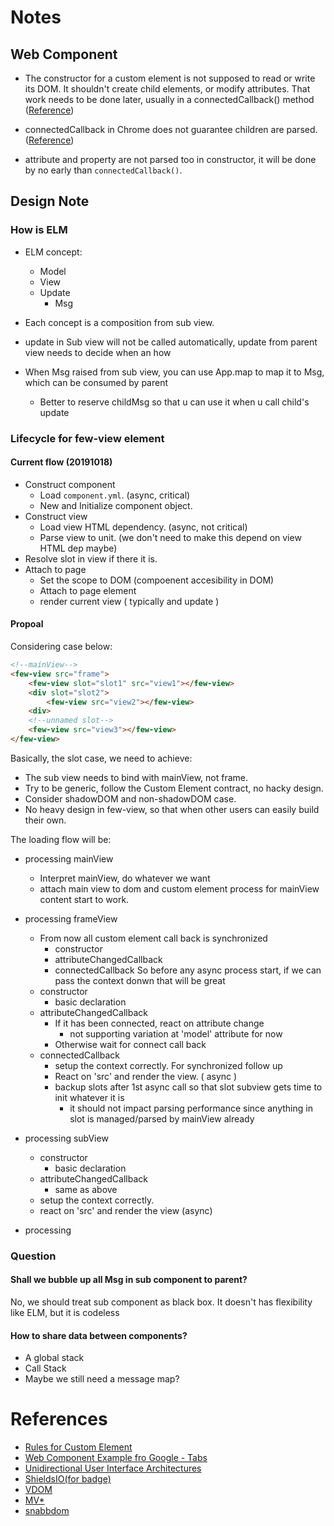 # Notes

## Web Component
* The constructor for a custom element is not supposed to read or write its DOM. It shouldn't create child elements, or modify attributes. That work needs to be done later, usually in a connectedCallback() method ([Reference](https://stackoverflow.com/questions/43836886/failed-to-construct-customelement-error-when-javascript-file-is-placed-in-head))

* connectedCallback in Chrome does not guarantee children are parsed. ([Reference](https://stackoverflow.com/questions/48498581/textcontent-empty-in-connectedcallback-of-a-custom-htmlelement))

* attribute and property are not parsed too in constructor, it will be done by no early than `connectedCallback()`.

## Design Note
### How is ELM
- ELM concept:
  - Model
  - View
  - Update
    - Msg

- Each concept is a composition from sub view.
- update in Sub view will not be called automatically, update from parent view needs to decide when an how
- When Msg raised from sub view, you can use App.map to map it to Msg, which can be consumed by parent
  - Better to reserve childMsg so that u can use it when u call child's update

### Lifecycle for few-view element
#### Current flow (20191018)
- Construct component
  - Load `component.yml`. (async, critical)
  - New and Initialize component object.
- Construct view
  - Load view HTML dependency. (async, not critical)
  - Parse view to unit. (we don't need to make this depend on view HTML dep maybe)
- Resolve slot in view if there it is.
- Attach to page
  - Set the scope to DOM (compoenent accesibility in DOM)
  - Attach to page element
  - render current view ( typically and update )

#### Propoal
Considering case below:
```html
<!--mainView-->
<few-view src="frame">
    <few-view slot="slot1" src="view1"></few-view>
    <div slot="slot2">
        <few-view src="view2"></few-view>
    <div>
    <!--unnamed slot-->
    <few-view src="view3"></few-view>
</few-view>
```

Basically, the slot case, we need to achieve:
- The sub view needs to bind with mainView, not frame.
- Try to be generic, follow the Custom Element contract, no hacky design.
- Consider shadowDOM and non-shadowDOM case.
- No heavy design in few-view, so that when other users can easily build their own.

The loading flow will be:
- processing mainView
  - Interpret mainView, do whatever we want
  - attach main view to dom and custom element process for mainView content start to work.

- processing frameView
  - From now all custom element call back is synchronized
    - constructor
    - attributeChangedCallback
    - connectedCallback
    So before any async process start, if we can pass the context donwn that will be great
  - constructor
    - basic declaration
  - attributeChangedCallback
    - If it has been connected, react on attribute change
      - not supporting variation at 'model' attribute for now
    - Otherwise wait for connect call back
  - connectedCallback
    - setup the context correctly. For synchronized follow up
    - React on 'src' and render the view. ( async )
    - backup slots after 1st async call so that slot subview gets time to init whatever it is
      - it should not impact parsing performance since anything in slot is managed/parsed by mainView already

- processing subView
  - constructor
    - basic declaration
  - attributeChangedCallback
    - same as above
  - setup the context correctly.
  - react on 'src' and render the view (async)

- processing
### Question
#### Shall we bubble up all Msg in sub component to parent?
No, we should treat sub component as black box. It doesn't has flexibility like ELM, but it is codeless
#### How to share data between components?
- A global stack
- Call Stack
- Maybe we still need a message map?


# References
- [Rules for Custom Element](https://stackoverflow.com/questions/55215397/js-custom-element-get-inner-html)
- [Web Component Example fro Google - Tabs](https://developers.google.com/web/fundamentals/web-components/examples/howto-tabs)
- [Unidirectional User Interface Architectures](https://staltz.com/unidirectional-user-interface-architectures.html)
- [ShieldsIO(for badge)](https://shields.io/category/build)
- [VDOM](https://github.com/livoras/blog/issues/13)
- [MV*](https://github.com/livoras/blog/issues/11)
- [snabbdom](https://github.com/creeperyang/blog/tree/master/codes/snabbdom)
